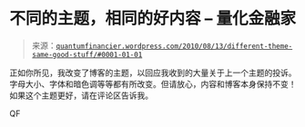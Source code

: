 <!--yml

分类：未分类

日期：2024 年 05 月 18 日 14:04:25

-->

# 不同的主题，相同的好内容 – 量化金融家

> 来源：[`quantumfinancier.wordpress.com/2010/08/13/different-theme-same-good-stuff/#0001-01-01`](https://quantumfinancier.wordpress.com/2010/08/13/different-theme-same-good-stuff/#0001-01-01)

正如你所见，我改变了博客的主题，以回应我收到的大量关于上一个主题的投诉。字母大小、字体和暗色调等等都有所改变。但请放心，内容和博客本身保持不变！如果这个主题更好，请在评论区告诉我。

QF
